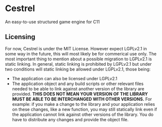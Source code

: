 # Cestrel
An easy-to-use structured game engine for C11

## Licensing
For now, Cestrel is under the MIT License. However expect LGPLv2.1 in some way in the future, this will most likely be for commerical use only. The most important thing to mention about a possible migration to LGPLv2.1 is static linking. In general, static linking is prohibited by LGPLv2.1 but under two conditions will static linking be allowed under LGPLv2.1, those being:
 - The application can also be licensed under LGPLv2.1
 - The application object and any build scripts or other relevant files needed to be able to link against another version of the library are provided. **THIS DOES NOT MEAN YOUR VERSION OF THE LIBRARY MUST BE ABLE TO BE INTERCHANGED WITH OTHER VERSIONS.** For example: if you make a change to the library and your application relies on these changes, like a new function, you may still statically link even if the application cannot link against other versions of the library. You do have to distribute any changes and provide the object file.
